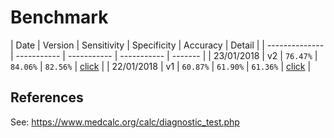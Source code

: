 # Benchmark



| Date | Version | Sensitivity | Specificity |   Accuracy  |  Detail |
| -------------- | ----------- | ----------- | ----------- | ------- |
|  23/01/2018  | v2  | `76.47%` | `84.06%` |  `82.56%`  | [click](benchmarks/benchmark_02.md) |
|  22/01/2018  | v1  | `60.87%` | `61.90%` |  `61.36%`  | [click](benchmarks/benchmark_01.md) |



## References
See: https://www.medcalc.org/calc/diagnostic_test.php
